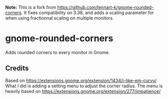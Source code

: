 **Note:** This is a fork from https://github.com/lennart-k/gnome-rounded-corners. It fixes compatibility on 3.38, and adds a scaling parameter for when using fractionnal scaling on multiple monitors.

# gnome-rounded-corners

Adds rounded corners to every monitor in Gnome.

## Credits

Based on https://extensions.gnome.org/extension/1434/i-like-em-curvy/
What I did is adding a setting menu to adjust the corner radius.
The menu is heavily based on https://extensions.gnome.org/extension/277/impatience/
